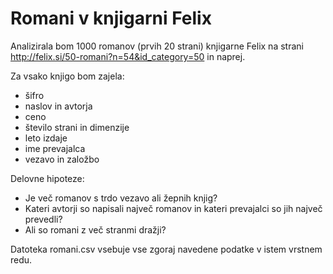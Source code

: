 ﻿Romani v knjigarni Felix
========================================

Analizirala bom 1000 romanov (prvih 20 strani) knjigarne Felix na strani 
http://felix.si/50-romani?n=54&id_category=50 in naprej.

Za vsako knjigo bom zajela:
* šifro
* naslov in avtorja
* ceno
* število strani in dimenzije
* leto izdaje
* ime prevajalca
* vezavo in založbo

Delovne hipoteze:
* Je več romanov s trdo vezavo ali žepnih knjig?
* Kateri avtorji so napisali največ romanov in kateri prevajalci so jih največ prevedli?
* Ali so romani z več stranmi dražji?

Datoteka romani.csv vsebuje vse zgoraj navedene podatke v istem vrstnem redu.